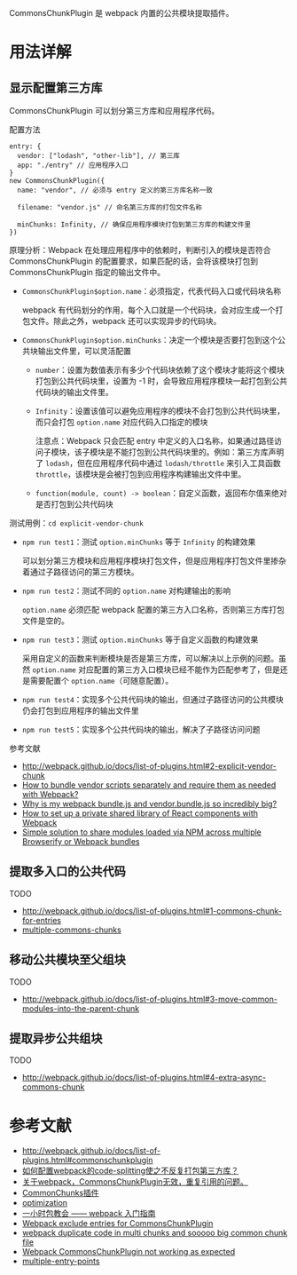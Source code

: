 CommonsChunkPlugin 是 webpack 内置的公共模块提取插件。

# 用法详解
## 显示配置第三方库
CommonsChunkPlugin 可以划分第三方库和应用程序代码。

配置方法

```
entry: {
  vendor: ["lodash", "other-lib"], // 第三库
  app: "./entry" // 应用程序入口
}
new CommonsChunkPlugin({
  name: "vendor", // 必须与 entry 定义的第三方库名称一致

  filename: "vendor.js" // 命名第三方库的打包文件名称

  minChunks: Infinity, // 确保应用程序模块打包到第三方库的构建文件里
})
```

原理分析：Webpack 在处理应用程序中的依赖时，判断引入的模块是否符合 CommonsChunkPlugin 的配置要求，如果匹配的话，会将该模块打包到 CommonsChunkPlugin 指定的输出文件中。

- `CommonsChunkPlugin$option.name`：必须指定，代表代码入口或代码块名称

    webpack 有代码划分的作用，每个入口就是一个代码块，会对应生成一个打包文件。除此之外，webpack 还可以实现异步的代码块。

- `CommonsChunkPlugin$option.minChunks`：决定一个模块是否要打包到这个公共块输出文件里，可以灵活配置

    - `number`：设置为数值表示有多少个代码块依赖了这个模块才能将这个模块打包到公共代码块里，设置为 -1 时，会导致应用程序模块一起打包到公共代码块的输出文件里。
    - `Infinity`：设置该值可以避免应用程序的模块不会打包到公共代码块里，而只会打包 `option.name` 对应代码入口指定的模块

        注意点：Webpack 只会匹配 entry 中定义的入口名称，如果通过路径访问子模块，该子模块是不能打包到公共代码块里的。例如：第三方库声明了 `lodash`，但在应用程序代码中通过 `lodash/throttle` 来引入工具函数 `throttle`，该模块是会被打包到应用程序构建输出文件中里。

    - `function(module, count) -> boolean`：自定义函数，返回布尔值来绝对是否打包到公共代码块

测试用例：`cd explicit-vendor-chunk`

- `npm run test1`：测试 `option.minChunks` 等于 `Infinity` 的构建效果

    可以划分第三方模块和应用程序模块打包文件，但是应用程序打包文件里掺杂着通过子路径访问的第三方模块。

- `npm run test2`：测试不同的 `option.name` 对构建输出的影响

    `option.name` 必须匹配 webpack 配置的第三方入口名称，否则第三方库打包文件是空的。

- `npm run test3`：测试 `option.minChunks` 等于自定义函数的构建效果

    采用自定义的函数来判断模块是否是第三方库，可以解决以上示例的问题。虽然 `option.name` 对应配置的第三方入口模块已经不能作为匹配参考了，但是还是需要配置个 `option.name`（可随意配置）。

- `npm run test4`：实现多个公共代码块的输出，但通过子路径访问的公共模块仍会打包到应用程序的输出文件里
- `npm run test5`：实现多个公共代码块的输出，解决了子路径访问问题


参考文献

- http://webpack.github.io/docs/list-of-plugins.html#2-explicit-vendor-chunk
- [How to bundle vendor scripts separately and require them as needed with Webpack?](http://stackoverflow.com/questions/30329337/how-to-bundle-vendor-scripts-separately-and-require-them-as-needed-with-webpack)
- [Why is my webpack bundle.js and vendor.bundle.js so incredibly big?](https://www.heapoverflow.me/question-why-is-my-webpack-bundle-js-and-vendor-bundle-js-so-incredibly-big-35408898)
- [How to set up a private shared library of React components with Webpack](http://stackoverflow.com/questions/31820641/how-to-set-up-a-private-shared-library-of-react-components-with-webpack)
- [Simple solution to share modules loaded via NPM across multiple Browserify or Webpack bundles](http://stackoverflow.com/questions/26603499/simple-solution-to-share-modules-loaded-via-npm-across-multiple-browserify-or-we)

## 提取多入口的公共代码
TODO

- http://webpack.github.io/docs/list-of-plugins.html#1-commons-chunk-for-entries
- [multiple-commons-chunks](https://github.com/webpack/webpack/tree/master/examples/multiple-commons-chunks)

## 移动公共模块至父组块
TODO

- http://webpack.github.io/docs/list-of-plugins.html#3-move-common-modules-into-the-parent-chunk

## 提取异步公共组块
TODO

- http://webpack.github.io/docs/list-of-plugins.html#4-extra-async-commons-chunk

# 参考文献
- http://webpack.github.io/docs/list-of-plugins.html#commonschunkplugin
- [如何配置webpack的code-splitting使之不反复打包第三方库？](https://www.zhihu.com/question/31352596)
- [关于webpack，CommonsChunkPlugin无效，重复引用的问题。](https://segmentfault.com/q/1010000002758528)
- [CommonChunks插件](http://webpack.toobug.net/zh-cn/chapter3/common-chunks-plugin.html)
- [optimization](https://github.com/webpack/docs/wiki/optimization)
- [一小时包教会 —— webpack 入门指南](http://www.cnblogs.com/vajoy/p/4650467.html)
- [Webpack exclude entries for CommonsChunkPlugin](http://stackoverflow.com/questions/34941514/webpack-exclude-entries-for-commonschunkplugin)
- [webpack duplicate code in multi chunks and sooooo big common chunk file](http://stackoverflow.com/questions/34040018/webpack-duplicate-code-in-multi-chunks-and-sooooo-big-common-chunk-file)
- [Webpack CommonsChunkPlugin not working as expected](http://stackoverflow.com/questions/32813138/webpack-commonschunkplugin-not-working-as-expected)
- [multiple-entry-points](https://github.com/webpack/webpack/tree/master/examples/multiple-entry-points)
